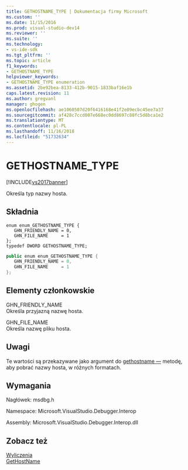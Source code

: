 ```yaml
---
title: GETHOSTNAME_TYPE | Dokumentacja firmy Microsoft
ms.custom: ''
ms.date: 11/15/2016
ms.prod: visual-studio-dev14
ms.reviewer: ''
ms.suite: ''
ms.technology:
- vs-ide-sdk
ms.tgt_pltfrm: ''
ms.topic: article
f1_keywords:
- GETHOSTNAME_TYPE
helpviewer_keywords:
- GETHOSTNAME_TYPE enumeration
ms.assetid: 2be92bea-8133-412b-9015-1833baf16e1b
caps.latest.revision: 11
ms.author: gregvanl
manager: ghogen
ms.openlocfilehash: ae1060507d20f6416168e41f2e09ecbc45ee7a37
ms.sourcegitcommit: af428c7ccd007e668ec0dd8697c88fc5d8bca1e2
ms.translationtype: MT
ms.contentlocale: pl-PL
ms.lasthandoff: 11/16/2018
ms.locfileid: "51732634"
---
```

# <a name="gethostnametype"></a>GETHOSTNAME_TYPE
[!INCLUDE[vs2017banner](../../../includes/vs2017banner.md)]

Określa typ nazwy hosta.  
  
## <a name="syntax"></a>Składnia  
  
```cpp#  
enum enum_GETHOSTNAME_TYPE {   
   GHN_FRIENDLY_NAME = 0,  
   GHN_FILE_NAME     = 1  
};  
typedef DWORD GETHOSTNAME_TYPE;  
```  
  
```csharp  
public enum enum_GETHOSTNAME_TYPE {   
   GHN_FRIENDLY_NAME = 0,  
   GHN_FILE_NAME     = 1  
};  
```  
  
## <a name="members"></a>Elementy członkowskie  
 GHN_FRIENDLY_NAME  
 Określa przyjazną nazwę hosta.  
  
 GHN_FILE_NAME  
 Określa nazwę pliku hosta.  
  
## <a name="remarks"></a>Uwagi  
 Te wartości są przekazywane jako argument do [gethostname —](../../../extensibility/debugger/reference/idebugprogramnode2-gethostname.md) metodę, aby pobrać nazwy hosta, w różnych formatach.  
  
## <a name="requirements"></a>Wymagania  
 Nagłówek: msdbg.h  
  
 Namespace: Microsoft.VisualStudio.Debugger.Interop  
  
 Assembly: Microsoft.VisualStudio.Debugger.Interop.dll  
  
## <a name="see-also"></a>Zobacz też  
 [Wyliczenia](../../../extensibility/debugger/reference/enumerations-visual-studio-debugging.md)   
 [GetHostName](../../../extensibility/debugger/reference/idebugprogramnode2-gethostname.md)

